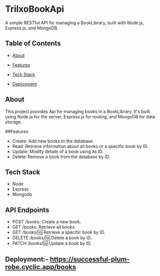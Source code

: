# TrilxoBookApi

A simple RESTful API for managing a BookLibrary, built with Node.js, Express.js, and MongoDB.

## Table of Contents

- [About](#about)
- [Features](#features)
- [Tech Stack](#technologies-used)
  
- [Deployment](#deployment)


## About
This project provides Api for managing books in a BookLibrary. It's built using Node.js for the server, Express.js for routing, and MongoDB for data storage.

##Features
- Create: Add new books to the database.
- Read: Retrieve information about all books or a specific book by ID.
- Update: Modify details of a book using its ID.
- Delete: Remove a book from the database by ID.

## Tech Stack
- Node
- Express
- Mongodb

## API Endpoints
- POST /books: Create a new book.
- GET /books: Retrieve all books.
- GET /books/:id: Retrieve a specific book by ID.
- DELETE /books/:id: Delete a book by ID.
- PATCH /books/:id: Update a book by ID.

## Deployment:- https://successful-plum-robe.cyclic.app/books



